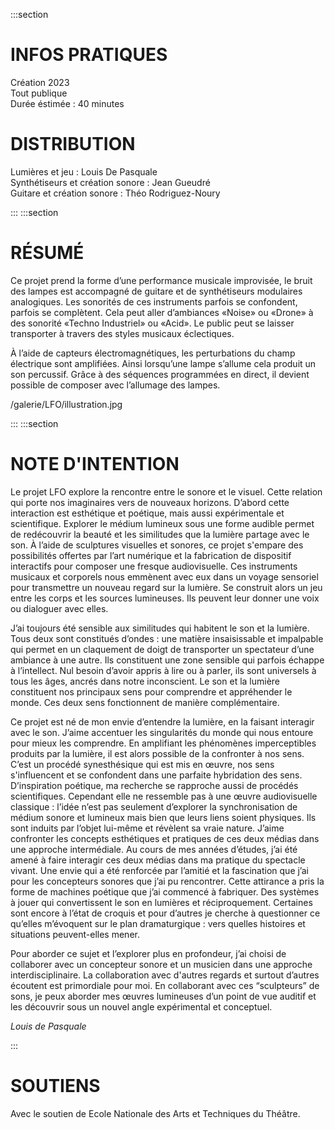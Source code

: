 :::section

# INFOS PRATIQUES

Création 2023   
Tout publique   
Durée éstimée : 40 minutes   

# DISTRIBUTION

Lumières et jeu : Louis De Pasquale   
Synthétiseurs et création sonore : Jean Gueudré  
Guitare et création sonore : Théo Rodriguez-Noury   

:::
:::section

# RÉSUMÉ

Ce projet prend la forme d’une performance musicale improvisée, le bruit des lampes est accompagné de guitare et de synthétiseurs modulaires analogiques. Les sonorités de ces instruments parfois se confondent, parfois se complètent. Cela peut aller d’ambiances «Noise» ou «Drone» à des sonorité «Techno Industriel» ou «Acid». Le public peut se laisser transporter à travers des styles musicaux éclectiques.

À l’aide de capteurs électromagnétiques, les perturbations du champ électrique sont amplifiées. Ainsi lorsqu’une lampe s’allume cela produit un son percussif. Grâce à des séquences programmées en direct, il devient possible de composer avec l’allumage des lampes.

/galerie/LFO/illustration.jpg

:::
:::section

# NOTE D'INTENTION

Le projet LFO explore la rencontre entre le sonore et le visuel. Cette relation qui porte nos imaginaires vers de nouveaux horizons. D’abord cette interaction est esthétique et poétique, mais aussi expérimentale et scientifique. Explorer le médium lumineux sous une forme audible permet de redécouvrir la beauté et les similitudes que la lumière partage avec le son. À l’aide de sculptures visuelles et sonores, ce projet s'empare des possibilités offertes par l’art numérique et la fabrication de dispositif interactifs pour composer une fresque audiovisuelle. Ces instruments musicaux et corporels nous emmènent avec eux dans un voyage sensoriel pour transmettre un nouveau regard sur la lumière. Se construit alors un jeu entre les corps et les sources lumineuses. Ils peuvent leur donner une voix ou dialoguer avec elles.

J’ai toujours été sensible aux similitudes qui habitent le son et la lumière. Tous deux sont constitués d’ondes : une matière insaisissable et impalpable qui permet en un claquement de doigt de transporter un spectateur d’une ambiance à une autre. Ils constituent une zone sensible qui parfois échappe à l’intellect. Nul besoin d’avoir appris à lire ou à parler, ils sont universels à tous les âges, ancrés dans notre inconscient. Le son et la lumière constituent nos principaux sens pour comprendre et appréhender le monde. Ces deux sens fonctionnent de manière complémentaire.

Ce projet est né de mon envie d’entendre la lumière, en la faisant interagir avec le son. J’aime accentuer les singularités du monde qui nous entoure pour mieux les comprendre. En amplifiant les phénomènes imperceptibles produits par la lumière, il est alors possible de la confronter à nos sens. C’est un procédé synesthésique qui est mis en œuvre, nos sens s'influencent et se confondent dans une parfaite hybridation des sens. D’inspiration poétique, ma recherche se rapproche aussi de procédés scientifiques. Cependant elle ne ressemble pas à une œuvre audiovisuelle classique : l’idée n’est pas seulement d’explorer la synchronisation de médium sonore et lumineux mais bien que leurs liens soient physiques. Ils sont induits par l’objet lui-même et révèlent sa vraie nature. J’aime confronter les concepts esthétiques et pratiques de ces deux médias dans une approche intermédiale.
Au cours de mes années d’études, j’ai été amené à faire interagir ces deux médias dans ma pratique du spectacle vivant. Une envie qui a été renforcée par l’amitié et la fascination que j’ai pour les concepteurs sonores que j’ai pu rencontrer. Cette attirance a pris la forme de machines poétique que j’ai commencé à fabriquer. Des systèmes à jouer qui convertissent le son en lumières et réciproquement. Certaines sont encore à l’état de croquis et pour d’autres je cherche à questionner ce qu’elles m’évoquent sur le plan dramaturgique : vers quelles histoires et situations peuvent-elles mener.

Pour aborder ce sujet et l’explorer plus en profondeur, j’ai choisi de collaborer avec un concepteur sonore et un musicien dans une approche interdisciplinaire. La collaboration avec d'autres regards et surtout d’autres écoutent est primordiale pour moi. En collaborant avec ces “sculpteurs” de sons, je peux aborder mes œuvres lumineuses d’un point de vue auditif et les découvrir sous un nouvel angle expérimental et conceptuel.

*Louis de Pasquale*

:::

# SOUTIENS

Avec le soutien de Ecole Nationale des Arts et Techniques du Théâtre.
